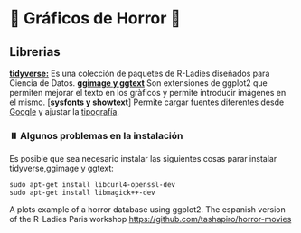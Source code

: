 # 🎃 Gráficos de Horror 🎃

## Librerias
[**tidyverse:**](https://www.tidyverse.org/) Es una colección de paquetes de R-Ladies diseñados para Ciencia de Datos.
[**ggimage y ggtext**](https://exts.ggplot2.tidyverse.org/) Son extensiones de ggplot2 que permiten mejorar el texto en los gràficos y permite introducir imágenes en el mismo.
[**sysfonts y showtext**] Permite cargar fuentes diferentes desde [Google](https://fonts.google.com/) y ajustar la [tipografía](https://cran.rstudio.com/web/packages/showtext/vignettes/introduction.html).

### ⏸️ Algunos problemas en la instalación
Es posible que sea necesario instalar las siguientes cosas parar instalar tidyverse,ggimage y ggtext:
<pre><code>sudo apt-get install libcurl4-openssl-dev
sudo apt-get install libmagick++-dev </code></pre>





A plots example of a horror database using ggplot2. The espanish version of the R-Ladies Paris workshop  https://github.com/tashapiro/horror-movies
